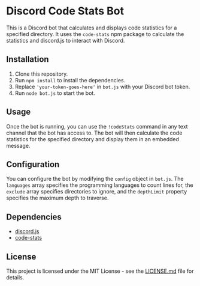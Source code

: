 # Discord Code Stats Bot

This is a Discord bot that calculates and displays code statistics for a specified directory. It uses the `code-stats` npm package to calculate the statistics and discord.js to interact with Discord.

## Installation

1. Clone this repository.
2. Run `npm install` to install the dependencies.
3. Replace `'your-token-goes-here'` in `bot.js` with your Discord bot token.
4. Run `node bot.js` to start the bot.

## Usage

Once the bot is running, you can use the `!codeStats` command in any text channel that the bot has access to. The bot will then calculate the code statistics for the specified directory and display them in an embedded message.

## Configuration

You can configure the bot by modifying the `config` object in `bot.js`. The `languages` array specifies the programming languages to count lines for, the `exclude` array specifies directories to ignore, and the `depthLimit` property specifies the maximum depth to traverse.

## Dependencies

- [discord.js](https://discord.js.org/#/)
- [code-stats](https://www.npmjs.com/package/@hotsuop/codestats?activeTab=readme)

## License

This project is licensed under the MIT License - see the [LICENSE.md](LICENSE.md) file for details.
